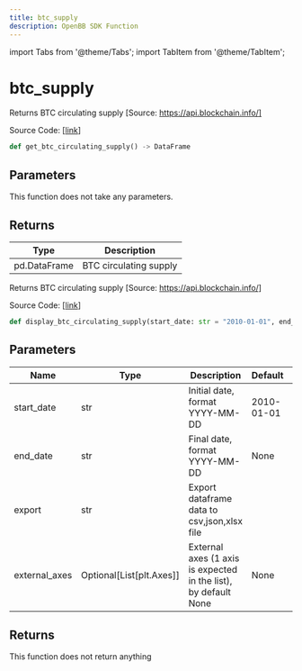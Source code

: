```yaml
---
title: btc_supply
description: OpenBB SDK Function
---
```


import Tabs from '@theme/Tabs';
import TabItem from '@theme/TabItem';

# btc_supply

<Tabs>
<TabItem value="model" label="Model" default>

Returns BTC circulating supply [Source: https://api.blockchain.info/]

Source Code: [[link](https://github.com/OpenBB-finance/OpenBBTerminal/tree/main/openbb_terminal/cryptocurrency/onchain/blockchain_model.py#L43)]

```python
def get_btc_circulating_supply() -> DataFrame
```
## Parameters

This function does not take any parameters.

## Returns

| Type | Description |
| ---- | ----------- |
| pd.DataFrame | BTC circulating supply |



</TabItem>
<TabItem value="view" label="View">

Returns BTC circulating supply [Source: https://api.blockchain.info/]

Source Code: [[link](https://github.com/OpenBB-finance/OpenBBTerminal/tree/main/openbb_terminal/cryptocurrency/onchain/blockchain_view.py#L28)]

```python
def display_btc_circulating_supply(start_date: str = "2010-01-01", end_date: str = None, export: str = "", external_axes: Optional[List[matplotlib.axes._axes.Axes]] = None) -> None
```
## Parameters

| Name | Type | Description | Default | Optional |
| ---- | ---- | ----------- | ------- | -------- |
| start_date | str | Initial date, format YYYY-MM-DD | 2010-01-01 | True |
| end_date | str | Final date, format YYYY-MM-DD | None | True |
| export | str | Export dataframe data to csv,json,xlsx file |  | True |
| external_axes | Optional[List[plt.Axes]] | External axes (1 axis is expected in the list), by default None | None | True |

## Returns

This function does not return anything



</TabItem>
</Tabs>